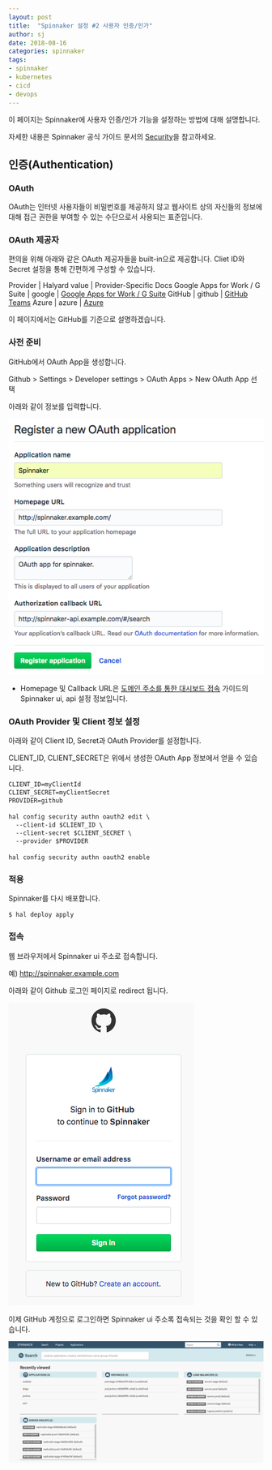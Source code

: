 ```yaml
---
layout: post
title:  "Spinnaker 설정 #2 사용자 인증/인가"
author: sj
date: 2018-08-16
categories: spinnaker
tags:
- spinnaker
- kubernetes
- cicd
- devops
---
```


이 페이지는 Spinnaker에 사용자 인증/인가 기능을 설정하는 방법에 대해 설명합니다.

자세한 내용은 Spinnaker 공식 가이드 문서의 [Security](https://www.spinnaker.io/setup/security/)을 참고하세요.

## 인증(Authentication)

### OAuth

OAuth는 인터넷 사용자들이 비밀번호를 제공하지 않고 웹사이트 상의 자신들의 정보에 대해 접근 권한을 부여할 수 있는 수단으로서 사용되는 표준입니다.

### OAuth 제공자

편의을 위해 아래와 같은 OAuth 제공자들을 built-in으로 제공합니다. Cliet ID와 Secret 설정을 통해 간편하게 구성할 수 있습니다.

Provider | Halyard value | Provider-Specific Docs
Google Apps for Work / G Suite |	google | [Google Apps for Work / G Suite](https://www.spinnaker.io/setup/security/authentication/oauth/providers/google/)
GitHub | github	| [GitHub Teams](https://help.github.com/articles/authorizing-oauth-apps/)
Azure	| azure	| [Azure](https://docs.microsoft.com/en-us/azure/active-directory/develop/active-directory-protocols-oauth-code)

이 페이지에서는 GitHub를 기준으로 설명하겠습니다.

### 사전 준비

GitHub에서 OAuth App을 생성합니다.

Github > Settings > Developer settings > OAuth Apps > New OAuth App 선택

아래와 같이 정보를 입력합니다.

![](/assets/images/spinnaker/spinnaker-create-oauthapp.png)

* Homepage 및 Callback URL은 [도메인 주소를 통한 대시보드 접속](/spinnaker/2018/08/15/configuration-spinnaker-1.html) 가이드의 Spinnaker ui, api 설정
정보입니다.

### OAuth Provider 및 Client 정보 설정

아래와 같이 Client ID, Secret과 OAuth Provider를 설정합니다.

CLIENT_ID, CLIENT_SECRET은 위에서 생성한 OAuth App 정보에서 얻을 수 있습니다.

```
CLIENT_ID=myClientId
CLIENT_SECRET=myClientSecret
PROVIDER=github

hal config security authn oauth2 edit \
  --client-id $CLIENT_ID \
  --client-secret $CLIENT_SECRET \
  --provider $PROVIDER

hal config security authn oauth2 enable
```

### 적용

Spinnaker를 다시 배포합니다.

```
$ hal deploy apply
```

### 접속

웹 브라우저에서 Spinnaker ui 주소로 접속합니다.

예) http://spinnaker.example.com

아래와 같이 Github 로그인 페이지로 redirect 됩니다.

![](/assets/images/spinnaker/spinnaker-oauth-login.png)

이제 GitHub 계정으로 로그인하면 Spinnaker ui 주소록 접속되는 것을 확인 할 수 있습니다.

![](/assets/images/spinnaker/spinnaker-dashboard.png)
